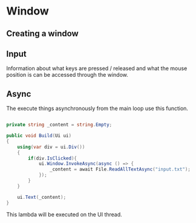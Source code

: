 # Window

## Creating a window

## Input

Information about what keys are pressed / released and what the mouse position is can be accessed through the window.

## Async

The execute things asynchronously from the main loop use this function.

```csharp

private string _content = string.Empty;

public void Build(Ui ui)
{
    using(var div = ui.Div())
    {
        if(div.IsClicked){
            ui.Window.InvokeAsync(async () => {
                _content = await File.ReadAllTextAsync("input.txt");
            });
        }
    }

    ui.Text(_content);
}
```

This lambda will be executed on the UI thread.  
